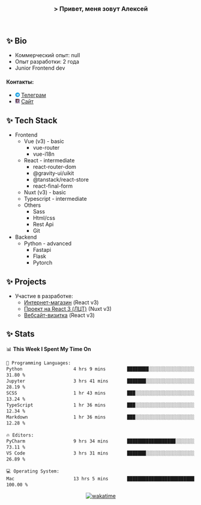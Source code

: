 <br>
<h3 align="center">> Привет, меня зовут Алексей</h3>
<br>

## ✨ Bio

- Коммерческий опыт: null 
- Опыт разработки: 2 года
- Junior Frontend dev

#### Контакты: 

- <img src="assets/telegram.png" width="12"> <a href="https://t.me/flamescoder">Телеграм</a>
- <img src="assets/website.png" width="12"> <a href="https://flamescoder.ru">Сайт</a>

## ✨ Tech Stack <span id="stack"></span>

- Frontend
  - Vue (v3) - basic
    - vue-router
    - vue-i18n
  - React - intermediate
    - react-router-dom
    - @gravity-ui/uikit
    - @tanstack/react-store
    - react-final-form
  - Nuxt (v3) - basic
  - Typescript - intermediate
  - Others
    - Sass
    - Html/css
    - Rest Api
    - Git
- Backend
  - Python - advanced
    - Fastapi
    - Flask
    - Pytorch

## ✨ Projects <span id="projects"></span>

- Участие в разработке:
  - [Интернет-магазин](https://github.com/LehaRybkoha/wood-house) (React v3)
  - [Проект на React 3 (ЛЦТ)](https://github.com/Foxxxxxy/lct-24-starcrack) (Nuxt v3)
  - [Вебсайт-визитка](https://flamescoder.ru) (React v3)

## ✨ Stats

<!--START_SECTION:waka-->
📊 **This Week I Spent My Time On** 

```text
💬 Programming Languages: 
Python                   4 hrs 9 mins        ████████░░░░░░░░░░░░░░░░░   31.80 % 
Jupyter                  3 hrs 41 mins       ███████░░░░░░░░░░░░░░░░░░   28.19 % 
SCSS                     1 hr 43 mins        ███░░░░░░░░░░░░░░░░░░░░░░   13.24 % 
TypeScript               1 hr 36 mins        ███░░░░░░░░░░░░░░░░░░░░░░   12.34 % 
Markdown                 1 hr 36 mins        ███░░░░░░░░░░░░░░░░░░░░░░   12.28 % 

🔥 Editors: 
PyCharm                  9 hrs 34 mins       ██████████████████░░░░░░░   73.11 % 
VS Code                  3 hrs 31 mins       ███████░░░░░░░░░░░░░░░░░░   26.89 % 

💻 Operating System: 
Mac                      13 hrs 5 mins       █████████████████████████   100.00 % 
```


<!--END_SECTION:waka-->

<div align="center">

  [![wakatime](https://wakatime.com/badge/user/018bd4cf-9224-4729-b4f3-31fc6a93ca34.svg)](https://wakatime.com/@flamescoder)    
  <img src="https://komarev.com/ghpvc/?username=FlamesC0der&style=flat-square&color=red" alt="" />
</div>
